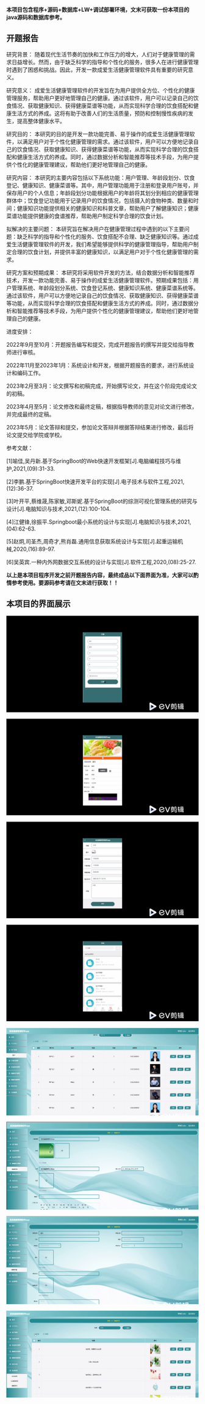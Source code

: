 ****本项目包含程序+源码+数据库+LW+调试部署环境，文末可获取一份本项目的java源码和数据库参考。****

## ******开题报告******

研究背景：
随着现代生活节奏的加快和工作压力的增大，人们对于健康管理的需求日益增长。然而，由于缺乏科学的指导和个性化的服务，很多人在进行健康管理时遇到了困惑和挑战。因此，开发一款成爱生活健康管理软件具有重要的研究意义。

研究意义：
成爱生活健康管理软件的开发旨在为用户提供全方位、个性化的健康管理服务，帮助用户更好地管理自己的健康。通过该软件，用户可以记录自己的饮食情况、获取健康知识、获得健康菜谱等功能，从而实现科学合理的饮食搭配和健康生活方式的养成。这将有助于改善人们的生活质量，预防和控制慢性疾病的发生，提高整体健康水平。

研究目的：
本研究的目的是开发一款功能完善、易于操作的成爱生活健康管理软件，以满足用户对于个性化健康管理的需求。通过该软件，用户可以方便地记录自己的饮食情况、获取健康知识、获得健康菜谱等功能，从而实现科学合理的饮食搭配和健康生活方式的养成。同时，通过数据分析和智能推荐等技术手段，为用户提供个性化的健康管理建议，帮助他们更好地管理自己的健康。

研究内容：
本研究的主要内容包括以下系统功能：用户管理、年龄段划分、饮食登记、健康知识、健康菜谱等。其中，用户管理功能用于注册和登录用户账号，并保存用户的个人信息；年龄段划分功能根据用户的年龄将其划分到相应的健康管理群体中；饮食登记功能用于记录用户的饮食情况，包括摄入的食物种类、数量和时间；健康知识功能提供相关的健康知识和科普文章，帮助用户了解健康知识；健康菜谱功能提供健康的食谱推荐，帮助用户制定科学合理的饮食计划。

拟解决的主要问题：
本研究旨在解决用户在健康管理过程中遇到的以下主要问题：缺乏科学的指导和个性化的服务、饮食搭配不合理、缺乏健康知识等。通过成爱生活健康管理软件的开发，我们希望能够提供科学的健康管理指导，帮助用户制定合理的饮食计划，并提供丰富的健康知识，以满足用户对于个性化健康管理的需求。

研究方案和预期成果：
本研究将采用软件开发的方法，结合数据分析和智能推荐技术，开发一款功能完善、易于操作的成爱生活健康管理软件。预期成果包括：用户管理系统、年龄段划分系统、饮食登记系统、健康知识系统、健康菜谱系统等。通过该软件，用户可以方便地记录自己的饮食情况、获取健康知识、获得健康菜谱等功能，从而实现科学合理的饮食搭配和健康生活方式的养成。同时，通过数据分析和智能推荐等技术手段，为用户提供个性化的健康管理建议，帮助他们更好地管理自己的健康。

进度安排：

2022年9月至10月：开题报告编写和提交，完成开题报告的撰写并提交给指导教师进行审核。

2022年11月至2023年1月：系统设计和开发，根据开题报告的要求，进行系统设计和编码工作。

2023年2月至3月：论文撰写和初稿完成，开始撰写论文，并在这个阶段完成论文的初稿。

2023年4月至5月：论文修改和最终定稿，根据指导教师的意见对论文进行修改，并完成最终的定稿。

2023年5月：论文答辩和提交，参加论文答辩并根据答辩结果进行修改，最后将论文提交给学院或学校。

参考文献：

[1]喻佳,吴丹新.基于SpringBoot的Web快速开发框架[J].电脑编程技巧与维护,2021,(09):31-33.

[2]李鹏.基于SpringBoot快速开发平台的实现[J].电子技术与软件工程,2021,(12):36-37.

[3]叶开平,蔡维晟,陈家敏,邓斯妮.基于SpringBoot的综测可视化管理系统的研究与设计[J].电脑知识与技术,2021,(12):100-104.

[4]江健锋,徐振平.Springboot最小系统的设计与实现[J].电脑知识与技术,2021,(04):62-63.

[5]赵炯,司圣杰,周奇才,熊肖磊.通用信息获取系统设计与实现[J].起重运输机械,2020,(16):89-97.

[6]吴英宾.一种内外网数据交互系统的设计与实现[J].软件工程,2020,(08):25-27.

****以上是本项目程序开发之前开题报告内容，最终成品以下面界面为准，大家可以酌情参考使用。要源码参考请在文末进行获取！！****

## ******本项目的界面展示******

![](./res/6ac01fdfd5c543c9ac32552407f25cca.png)

![](./res/92951439d67f45fba17ba42b63ea480d.png)

![](./res/7b3dab59d9aa4b699e2d0c31d8a8d347.png)

![](./res/82efb79b973e49feae5161433e37e8d1.png)

![](./res/a9e7d71ae81646b3ad9843a0994cdd28.png)

![](./res/19c863005c2f4bf89e9b903b7727a968.png)

![](./res/0597d8140a4b4b0fb722523c564e7eb2.png)

![](./res/c52b3dd070a04c54808fa02fecb8eea4.png)

